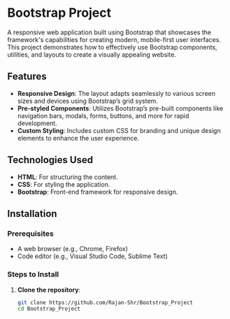 # Bootstrap Project

A responsive web application built using Bootstrap that showcases the framework's capabilities for creating modern, mobile-first user interfaces. This project demonstrates how to effectively use Bootstrap components, utilities, and layouts to create a visually appealing website.

## Features

- **Responsive Design**: The layout adapts seamlessly to various screen sizes and devices using Bootstrap’s grid system.
- **Pre-styled Components**: Utilizes Bootstrap’s pre-built components like navigation bars, modals, forms, buttons, and more for rapid development.
- **Custom Styling**: Includes custom CSS for branding and unique design elements to enhance the user experience.

## Technologies Used

- **HTML**: For structuring the content.
- **CSS**: For styling the application.
- **Bootstrap**: Front-end framework for responsive design.

## Installation

### Prerequisites

- A web browser (e.g., Chrome, Firefox)
- Code editor (e.g., Visual Studio Code, Sublime Text)

### Steps to Install

1. **Clone the repository**:
   ```bash
   git clone https://github.com/Rajan-Shr/Bootstrap_Project
   cd Bootstrap_Project
